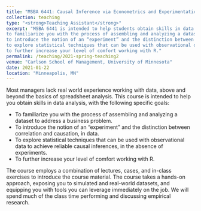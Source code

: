 ```yaml
---
title: "MSBA 6441: Causal Inference via Econometrics and Experimentation (Spring 2021)"
collection: teaching
type: "<strong>Teaching Assistant</strong>"
excerpt: "MSBA 6441 is intended to help students obtain skills in data analysis, with the following specific goals:
to familiarize you with the process of assembling and analyzing a dataset to address a business problem;
to introduce the notion of an “experiment” and the distinction between correlation and causation, in data;
to explore statistical techniques that can be used with observational data to achieve reliable causal inferences, in the absence of experiments;
to further increase your level of comfort working with R."
permalink: /teaching/2021-spring-teaching2
venue: "Carlson School of Management, University of Minnesota"
date: 2021-01-22
location: "Minneapolis, MN"
---
```


Most managers lack real world experience working with data, above and beyond the basics of spreadsheet analysis. This course is intended to help you obtain skills in data analysis, with the following specific goals:

* To familiarize you with the process of assembling and analyzing a dataset to address a business problem.
* To introduce the notion of an “experiment” and the distinction between correlation and causation, in data.
* To explore statistical techniques that can be used with observational data to achieve reliable causal inferences, in the absence of experiments.
* To further increase your level of comfort working with R.

The course employs a combination of lectures, cases, and in-class exercises to introduce the course material. The course takes a hands-on approach, exposing you to simulated and real-world datasets, and equipping you with tools you can leverage immediately on the job. We will spend much of the class time performing and discussing empirical research.

